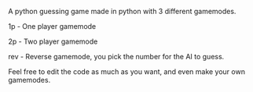 A python guessing game made in python with 3 different gamemodes.

1p - One player gamemode

2p - Two player gamemode

rev - Reverse gamemode, you pick the number for the AI to guess.


Feel free to edit the code as much as you want, and even make your own gamemodes.